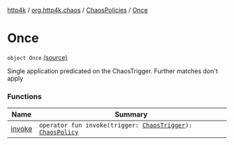 [http4k](../../../index.md) / [org.http4k.chaos](../../index.md) / [ChaosPolicies](../index.md) / [Once](./index.md)

# Once

`object Once` [(source)](https://github.com/http4k/http4k/blob/master/http4k-testing-chaos/src/main/kotlin/org/http4k/chaos/ChaosPolicies.kt#L42)

Single application predicated on the ChaosTrigger. Further matches don't apply

### Functions

| Name | Summary |
|---|---|
| [invoke](invoke.md) | `operator fun invoke(trigger: `[`ChaosTrigger`](../../-chaos-trigger.md)`): `[`ChaosPolicy`](../../-chaos-policy.md) |
